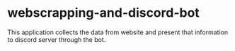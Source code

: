 # webscrapping-and-discord-bot
This application collects the data from website and present that information to discord server through the bot.
